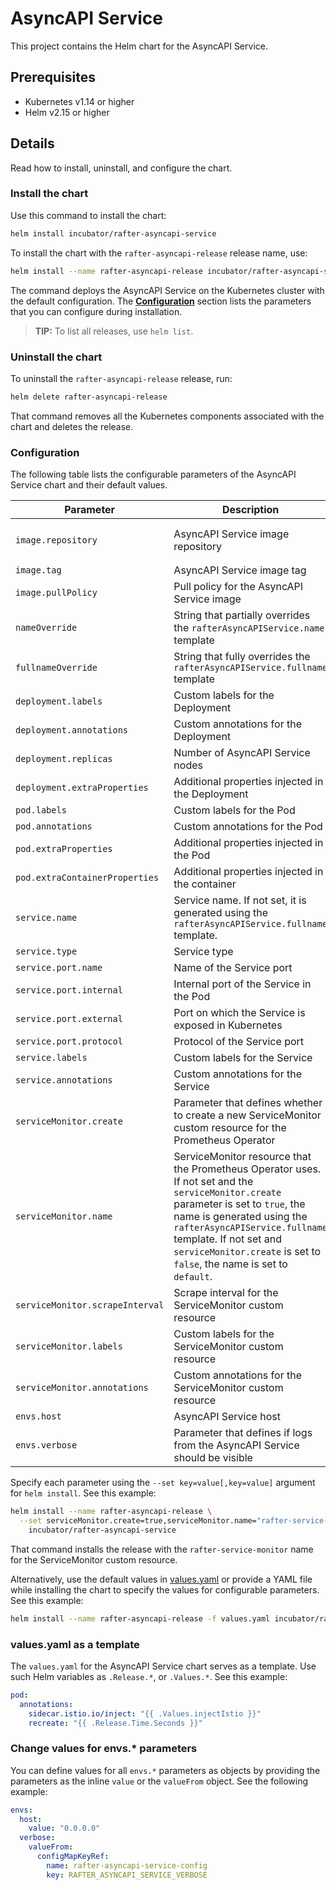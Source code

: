 # AsyncAPI Service

This project contains the Helm chart for the AsyncAPI Service.

## Prerequisites

- Kubernetes v1.14 or higher
- Helm v2.15 or higher

## Details

Read how to install, uninstall, and configure the chart.

### Install the chart

Use this command to install the chart:

``` bash
helm install incubator/rafter-asyncapi-service
```

To install the chart with the `rafter-asyncapi-release` release name, use:

``` bash
helm install --name rafter-asyncapi-release incubator/rafter-asyncapi-service
```

The command deploys the AsyncAPI Service on the Kubernetes cluster with the default configuration. The [**Configuration**](#configuration) section lists the parameters that you can configure during installation.

> **TIP:** To list all releases, use `helm list`.

### Uninstall the chart

To uninstall the `rafter-asyncapi-release` release, run:

``` bash
helm delete rafter-asyncapi-release
```

That command removes all the Kubernetes components associated with the chart and deletes the release.

### Configuration

The following table lists the configurable parameters of the AsyncAPI Service chart and their default values.

| Parameter | Description | Default |
| --- | ---| ---|
| `image.repository` | AsyncAPI Service image repository | `eu.gcr.io/kyma-project/rafter-asyncapi-service` |
| `image.tag` | AsyncAPI Service image tag | `{TAG_NAME}` |
| `image.pullPolicy` | Pull policy for the AsyncAPI Service image | `IfNotPresent` |
| `nameOverride` | String that partially overrides the `rafterAsyncAPIService.name` template | `nil` |
| `fullnameOverride` | String that fully overrides the `rafterAsyncAPIService.fullname` template | `nil` |
| `deployment.labels` | Custom labels for the Deployment | `{}` |
| `deployment.annotations` | Custom annotations for the Deployment | `{}` |
| `deployment.replicas` | Number of AsyncAPI Service nodes | `1` |
| `deployment.extraProperties` | Additional properties injected in the Deployment | `{}` |
| `pod.labels` | Custom labels for the Pod | `{}` |
| `pod.annotations` | Custom annotations for the Pod | `{}` |
| `pod.extraProperties` | Additional properties injected in the Pod | `{}` |
| `pod.extraContainerProperties` | Additional properties injected in the container | `{}` |
| `service.name` | Service name. If not set, it is generated using the `rafterAsyncAPIService.fullname` template. | `nil` |
| `service.type` | Service type | `ClusterIP` |
| `service.port.name` |  Name of the Service port | `http` |
| `service.port.internal` | Internal port of the Service in the Pod | `3000` |
| `service.port.external` | Port on which the Service is exposed in Kubernetes | `80` |
| `service.port.protocol` | Protocol of the Service port | `TCP` |
| `service.labels` | Custom labels for the Service | `{}` |
| `service.annotations` | Custom annotations for the Service | `{}` |
| `serviceMonitor.create` | Parameter that defines whether to create a new ServiceMonitor custom resource for the Prometheus Operator | `false` |
| `serviceMonitor.name` | ServiceMonitor resource that the Prometheus Operator uses. If not set and the `serviceMonitor.create` parameter is set to `true`, the name is generated using the `rafterAsyncAPIService.fullname` template. If not set and `serviceMonitor.create` is set to `false`, the name is set to `default`. | `nil` |
| `serviceMonitor.scrapeInterval` | Scrape interval for the ServiceMonitor custom resource | `30s` |
| `serviceMonitor.labels` | Custom labels for the ServiceMonitor custom resource | `{}` |
| `serviceMonitor.annotations` | Custom annotations for the ServiceMonitor custom resource | `{}` |
| `envs.host` | AsyncAPI Service host | `0.0.0.0` |
| `envs.verbose` | Parameter that defines if logs from the AsyncAPI Service should be visible | `true` |

Specify each parameter using the `--set key=value[,key=value]` argument for `helm install`. See this example:

``` bash
helm install --name rafter-asyncapi-release \
  --set serviceMonitor.create=true,serviceMonitor.name="rafter-service-monitor" \
    incubator/rafter-asyncapi-service
```

That command installs the release with the `rafter-service-monitor` name for the ServiceMonitor custom resource.

Alternatively, use the default values in [values.yaml](./values.yaml) or provide a YAML file while installing the chart to specify the values for configurable parameters. See this example:

``` bash
helm install --name rafter-asyncapi-release -f values.yaml incubator/rafter-asyncapi-service
```

### values.yaml as a template

The `values.yaml` for the AsyncAPI Service chart serves as a template. Use such Helm variables as `.Release.*`, or `.Values.*`. See this example:

``` yaml
pod:
  annotations:
    sidecar.istio.io/inject: "{{ .Values.injectIstio }}"
    recreate: "{{ .Release.Time.Seconds }}"
``` 

### Change values for envs.* parameters

You can define values for all `envs.*` parameters as objects by providing the parameters as the inline `value` or the `valueFrom` object. See the following example:

``` yaml
envs:
  host:
    value: "0.0.0.0"
  verbose:
    valueFrom:
      configMapKeyRef:
        name: rafter-asyncapi-service-config
        key: RAFTER_ASYNCAPI_SERVICE_VERBOSE
```
